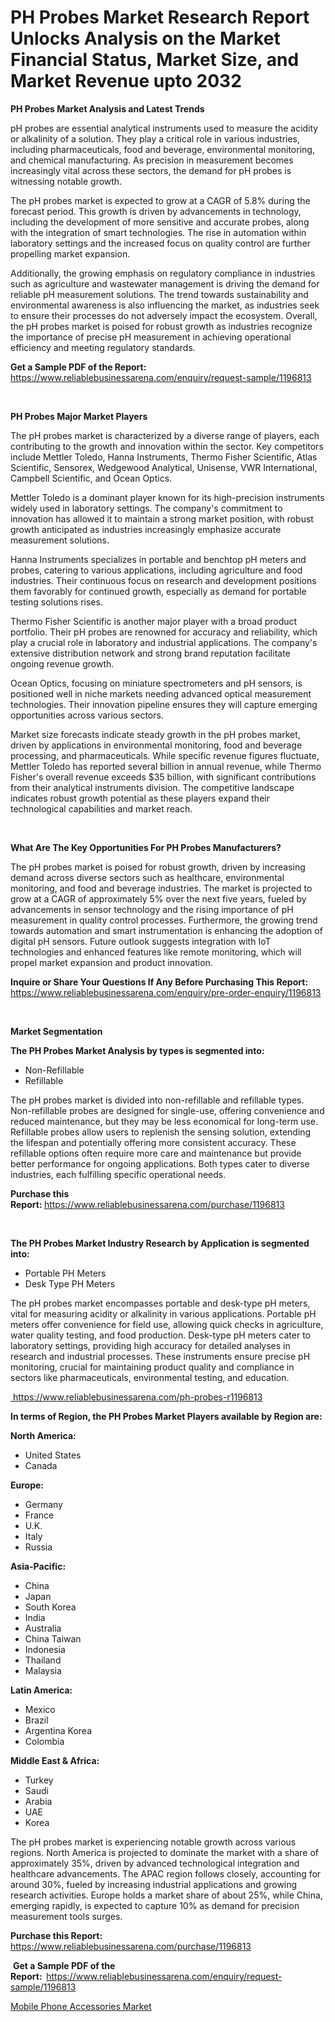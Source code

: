 <p><h1>PH Probes Market Research Report Unlocks Analysis on the Market Financial Status, Market Size, and Market Revenue upto 2032</h1></p><p><strong>PH Probes Market Analysis and Latest Trends</strong></p>
<p><p>pH probes are essential analytical instruments used to measure the acidity or alkalinity of a solution. They play a critical role in various industries, including pharmaceuticals, food and beverage, environmental monitoring, and chemical manufacturing. As precision in measurement becomes increasingly vital across these sectors, the demand for pH probes is witnessing notable growth.</p><p>The pH probes market is expected to grow at a CAGR of 5.8% during the forecast period. This growth is driven by advancements in technology, including the development of more sensitive and accurate probes, along with the integration of smart technologies. The rise in automation within laboratory settings and the increased focus on quality control are further propelling market expansion.</p><p>Additionally, the growing emphasis on regulatory compliance in industries such as agriculture and wastewater management is driving the demand for reliable pH measurement solutions. The trend towards sustainability and environmental awareness is also influencing the market, as industries seek to ensure their processes do not adversely impact the ecosystem. Overall, the pH probes market is poised for robust growth as industries recognize the importance of precise pH measurement in achieving operational efficiency and meeting regulatory standards.</p></p>
<p><strong>Get a Sample PDF of the Report:&nbsp;</strong> <a href="https://www.reliablebusinessarena.com/enquiry/request-sample/1196813?utm_campaign=2343&utm_medium=2&utm_source=Github&utm_content=ia&utm_term=10022025&utm_id=ph-probes">https://www.reliablebusinessarena.com/enquiry/request-sample/1196813</a></p>
<p>&nbsp;</p>
<p><strong>PH Probes Major Market Players</strong></p>
<p><p>The pH probes market is characterized by a diverse range of players, each contributing to the growth and innovation within the sector. Key competitors include Mettler Toledo, Hanna Instruments, Thermo Fisher Scientific, Atlas Scientific, Sensorex, Wedgewood Analytical, Unisense, VWR International, Campbell Scientific, and Ocean Optics.</p><p>Mettler Toledo is a dominant player known for its high-precision instruments widely used in laboratory settings. The company's commitment to innovation has allowed it to maintain a strong market position, with robust growth anticipated as industries increasingly emphasize accurate measurement solutions.</p><p>Hanna Instruments specializes in portable and benchtop pH meters and probes, catering to various applications, including agriculture and food industries. Their continuous focus on research and development positions them favorably for continued growth, especially as demand for portable testing solutions rises.</p><p>Thermo Fisher Scientific is another major player with a broad product portfolio. Their pH probes are renowned for accuracy and reliability, which play a crucial role in laboratory and industrial applications. The company's extensive distribution network and strong brand reputation facilitate ongoing revenue growth.</p><p>Ocean Optics, focusing on miniature spectrometers and pH sensors, is positioned well in niche markets needing advanced optical measurement technologies. Their innovation pipeline ensures they will capture emerging opportunities across various sectors.</p><p>Market size forecasts indicate steady growth in the pH probes market, driven by applications in environmental monitoring, food and beverage processing, and pharmaceuticals. While specific revenue figures fluctuate, Mettler Toledo has reported several billion in annual revenue, while Thermo Fisher's overall revenue exceeds $35 billion, with significant contributions from their analytical instruments division. The competitive landscape indicates robust growth potential as these players expand their technological capabilities and market reach.</p></p>
<p>&nbsp;</p>
<p><strong>What Are The Key Opportunities For PH Probes Manufacturers?</strong></p>
<p><p>The pH probes market is poised for robust growth, driven by increasing demand across diverse sectors such as healthcare, environmental monitoring, and food and beverage industries. The market is projected to grow at a CAGR of approximately 5% over the next five years, fueled by advancements in sensor technology and the rising importance of pH measurement in quality control processes. Furthermore, the growing trend towards automation and smart instrumentation is enhancing the adoption of digital pH sensors. Future outlook suggests integration with IoT technologies and enhanced features like remote monitoring, which will propel market expansion and product innovation.</p></p>
<p><strong>Inquire or Share Your Questions If Any Before Purchasing This Report:</strong> <a href="https://www.reliablebusinessarena.com/enquiry/pre-order-enquiry/1196813?utm_campaign=2343&utm_medium=2&utm_source=Github&utm_content=ia&utm_term=10022025&utm_id=ph-probes">https://www.reliablebusinessarena.com/enquiry/pre-order-enquiry/1196813</a></p>
<p>&nbsp;</p>
<p><strong>Market Segmentation</strong></p>
<p><strong>The PH Probes Market Analysis by types is segmented into:</strong></p>
<p><ul><li>Non-Refillable</li><li>Refillable</li></ul></p>
<p><p>The pH probes market is divided into non-refillable and refillable types. Non-refillable probes are designed for single-use, offering convenience and reduced maintenance, but they may be less economical for long-term use. Refillable probes allow users to replenish the sensing solution, extending the lifespan and potentially offering more consistent accuracy. These refillable options often require more care and maintenance but provide better performance for ongoing applications. Both types cater to diverse industries, each fulfilling specific operational needs.</p></p>
<p><strong>Purchase this Report:&nbsp;</strong><a href="https://www.reliablebusinessarena.com/purchase/1196813?utm_campaign=2343&utm_medium=2&utm_source=Github&utm_content=ia&utm_term=10022025&utm_id=ph-probes">https://www.reliablebusinessarena.com/purchase/1196813</a></p>
<p>&nbsp;</p>
<p><strong>The PH Probes Market Industry Research by Application is segmented into:</strong></p>
<p><ul><li>Portable PH Meters</li><li>Desk Type PH Meters</li></ul></p>
<p><p>The pH probes market encompasses portable and desk-type pH meters, vital for measuring acidity or alkalinity in various applications. Portable pH meters offer convenience for field use, allowing quick checks in agriculture, water quality testing, and food production. Desk-type pH meters cater to laboratory settings, providing high accuracy for detailed analyses in research and industrial processes. These instruments ensure precise pH monitoring, crucial for maintaining product quality and compliance in sectors like pharmaceuticals, environmental testing, and education.</p></p>
<p><a href="https://www.reliablebusinessarena.com/ph-probes-r1196813?utm_campaign=2343&utm_medium=2&utm_source=Github&utm_content=ia&utm_term=10022025&utm_id=ph-probes">&nbsp;https://www.reliablebusinessarena.com/ph-probes-r1196813</a></p>
<p><strong>In terms of Region, the PH Probes Market Players available by Region are:</strong></p>
<p>
    <p> <strong> North America: </strong>
        <ul>
            <li>United States</li>
            <li>Canada</li>
        </ul>
        </p> 
    <p> <strong> Europe: </strong>
        <ul>
            <li>Germany</li>
            <li>France</li>
            <li>U.K.</li>
            <li>Italy</li>
            <li>Russia</li>
        </ul>
        </p> 
    <p> <strong> Asia-Pacific: </strong>
        <ul>
            <li>China</li>
            <li>Japan</li>
            <li>South Korea</li>
            <li>India</li>
            <li>Australia</li>
            <li>China Taiwan</li>
            <li>Indonesia</li>
            <li>Thailand</li>
            <li>Malaysia</li>
        </ul>
        </p> 
    <p> <strong> Latin America: </strong>
        <ul>
            <li>Mexico</li>
            <li>Brazil</li>
            <li>Argentina Korea</li>
            <li>Colombia</li>
        </ul>
        </p> 
    <p> <strong> Middle East & Africa: </strong>
        <ul>
            <li>Turkey</li>
            <li>Saudi</li>
            <li>Arabia</li>
            <li>UAE</li>
            <li>Korea</li>
        </ul>
    </p>
    </p>
<p><p>The pH probes market is experiencing notable growth across various regions. North America is projected to dominate the market with a share of approximately 35%, driven by advanced technological integration and healthcare advancements. The APAC region follows closely, accounting for around 30%, fueled by increasing industrial applications and growing research activities. Europe holds a market share of about 25%, while China, emerging rapidly, is expected to capture 10% as demand for precision measurement tools surges.</p></p>
<p><strong>Purchase this Report: </strong><a href="https://www.reliablebusinessarena.com/purchase/1196813?utm_campaign=2343&utm_medium=2&utm_source=Github&utm_content=ia&utm_term=10022025&utm_id=ph-probes">https://www.reliablebusinessarena.com/purchase/1196813</a></p>
<p>&nbsp;<strong>Get a Sample PDF of the Report:&nbsp;&nbsp;</strong><a href="https://www.reliablebusinessarena.com/enquiry/request-sample/1196813?utm_campaign=2343&utm_medium=2&utm_source=Github&utm_content=ia&utm_term=10022025&utm_id=ph-probes">https://www.reliablebusinessarena.com/enquiry/request-sample/1196813</a></p>
<p><strong></strong></p>
<p><p><a href="https://github.com/cheryjhonson/Market-Research-Report-List-1/blob/main/mobile-phone-accessories-market.md?utm_campaign=2343&utm_medium=2&utm_source=Github&utm_content=ia&utm_term=10022025&utm_id=ph-probes">Mobile Phone Accessories Market</a></p></p>
